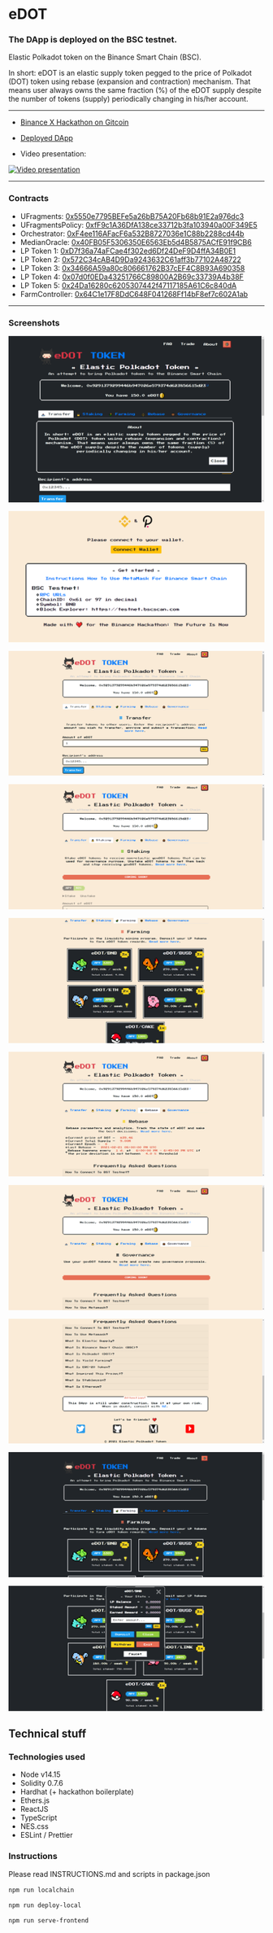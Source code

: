 # eDOT

### The DApp is deployed on the BSC testnet.

Elastic Polkadot token on the Binance Smart Chain (BSC). 

In short: eDOT is an elastic supply token pegged to the price of Polkadot (DOT) token using rebase (expansion and contraction) mechanism. That means user always owns the same fraction (%) of the eDOT supply despite the number of tokens (supply) periodically changing in his/her account.

---

* [Binance X Hackathon on Gitcoin](https://gitcoin.co/issue/binancex/Grant-projects/17/100024656 "Link to the hackaton")

* [Deployed DApp](https://edot.netlify.app/#/ "Link to the DApp")

* Video presentation:

[![Video presentation](http://img.youtube.com/vi/iwdI8Rc7fuY/default.jpg)](https://youtu.be/iwdI8Rc7fuY)

---

### Contracts

* UFragments: [0x5550e7795BEFe5a26bB75A20Fb68b91E2a976dc3](https://testnet.bscscan.com/address/0x5550e7795BEFe5a26bB75A20Fb68b91E2a976dc3 "Link to the UFragments contract")
* UFragmentsPolicy: [0xfF9c1A36DfA138ce33712b3fa103940a00F349E5](https://testnet.bscscan.com/address/0xfF9c1A36DfA138ce33712b3fa103940a00F349E5 "Link to the UFragmentsPolicy contract")
* Orchestrator: [0xF4ee116AFacF6a532B8727036e1C88b2288cd44b](https://testnet.bscscan.com/address/0xF4ee116AFacF6a532B8727036e1C88b2288cd44b "Link to the Orchestrator contract")
* MedianOracle: [0x40FB05F5306350E6563Eb5d4B5875ACfE91f9CB6](https://testnet.bscscan.com/address/0x40FB05F5306350E6563Eb5d4B5875ACfE91f9CB6 "Link to the MedianOracle contract")
* LP Token 1: [0xD7f36a74aFCae4f302ed6Df24DeF9D4ffA34B0E1](https://testnet.bscscan.com/address/0xD7f36a74aFCae4f302ed6Df24DeF9D4ffA34B0E1 "Link to the Token1 contract")
* LP Token 2: [0x572C34cAB4D9Da9243632C61aff3b77102A48722](https://testnet.bscscan.com/address/0x572C34cAB4D9Da9243632C61aff3b77102A48722 "Link to the Token2 contract")
* LP Token 3: [0x34666A59a80c806661762B37cEF4C8B93A690358](https://testnet.bscscan.com/address/0x34666A59a80c806661762B37cEF4C8B93A690358 "Link to the Token3 contract")
* LP Token 4: [0x07d0f0EDa43251766C89800A2B69c33739A4b38F](https://testnet.bscscan.com/address/0x07d0f0EDa43251766C89800A2B69c33739A4b38F "Link to the Token4 contract")
* LP Token 5: [0x24Da16280c6205307442f47117185A61C6c840dA](https://testnet.bscscan.com/address/0x24Da16280c6205307442f47117185A61C6c840dA "Link to the Token5 contract")
* FarmController: [0x64C1e17F8DdC648F041268Ff14bF8ef7c602A1ab](https://testnet.bscscan.com/address/0x64C1e17F8DdC648F041268Ff14bF8ef7c602A1ab "Link to the FarmController contract")

---

### Screenshots

![screenshot01](screenshots/00.png)

![screenshot01](screenshots/01.png)

![screenshot01](screenshots/02.png)

![screenshot01](screenshots/03.png)

![screenshot01](screenshots/04.png)

![screenshot01](screenshots/05.png)

![screenshot01](screenshots/06.png)

![screenshot01](screenshots/07.png)

![screenshot01](screenshots/08.png)

![screenshot01](screenshots/09.png)

## Technical stuff

### Technologies used

* Node v14.15
* Solidity 0.7.6
* Hardhat (+ hackathon boilerplate)
* Ethers.js
* ReactJS
* TypeScript
* NES.css
* ESLint / Prettier

### Instructions

Please read INSTRUCTIONS.md and scripts in package.json

```
npm run localchain
```

```
npm run deploy-local
```

```
npm run serve-frontend
```

